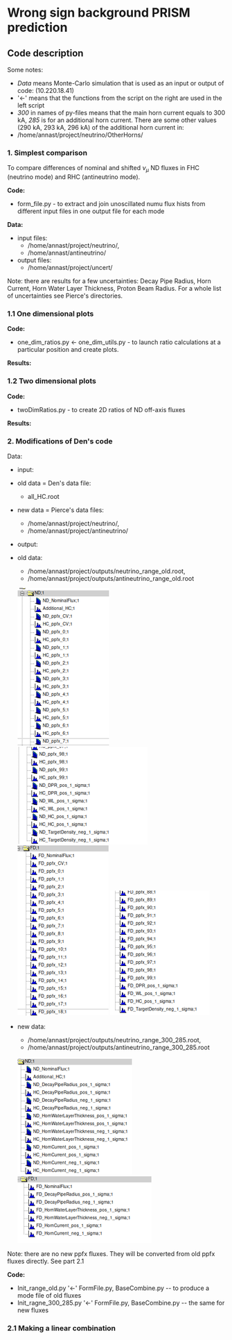 # Wrong sign background PRISM prediction

## Code description 

Some notes:

- *Data* means Monte-Carlo simulation that is used as an input or output of code: (10.220.18.41)
- '$\leftarrow$' means that the functions from the script on the right are used in the left script 
- *300* in names of py-files means that the main horn current equals to 300 kA, *285* is for an additional horn current. There are some other values (290 kA, 293 kA, 296 kA) of the additional horn current in: 
 - /home/annast/project/neutrino/OtherHorns/

### 1. Simplest comparison

To compare differences of nominal and shifted $\nu_{\mu}$ ND fluxes in FHC (neutrino mode) and RHC (antineutrino mode).

**Code:**

- form_file.py - to extract and join unoscillated numu flux hists from different input files in one output file for each mode

**Data:**

- input files: 
  - /home/annast/project/neutrino/, 
  - /home/annast/antineutrino/
- output files: 
  - /home/annast/project/uncert/

Note: there are results for a few uncertainties: Decay Pipe Radius, Horn Current, Horn Water Layer Thickness, Proton Beam Radius. For a whole list of uncertainties see Pierce's directories.

### 1.1 One dimensional plots

**Code:**

- one_dim_ratios.py $\leftarrow$ one_dim_utils.py - to launch ratio calculations at a particular position and create plots.
 
**Results:**

### 1.2 Two dimensional plots

**Code:**

- twoDimRatios.py - to create 2D ratios of ND off-axis fluxes


**Results:**

### 2. Modifications of Den's code

Data:

- input:
 - old data = Den's data file: 
   - all_HC.root
 - new data = Pierce's data files: 
   - /home/annast/project/neutrino/, 
   - /home/annast/project/antineutrino/

- output:
 - old data: 
   - /home/annast/project/outputs/neutrino_range_old.root,
   - /home/annast/project/outputs/antineutrino_range_old.root
   
   ![1](/imgs/1.png)
   ![2](/imgs/2.png)
   ![3](/imgs/3.png)
   ![4](/imgs/4.png)

 - new data:
   - /home/annast/project/outputs/neutrino_range_300_285.root,
   - /home/annast/project/outputs/antineutrino_range_300_285.root

   ![5](/imgs/5.png)
   ![6](/imgs/6.png)
  
Note: there are no new ppfx fluxes. They will be converted from old ppfx fluxes directly. See part 2.1


**Code:**

- Init_range_old.py '$\leftarrow$' FormFile.py, BaseCombine.py -- to produce a mode file of old fluxes
- Init_ragne_300_285.py '$\leftarrow$' FormFile.py, BaseCombine.py -- the same for new fluxes


### 2.1 Making a linear combination

